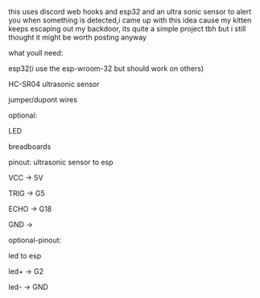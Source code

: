 this uses discord web hooks and esp32 and an ultra sonic sensor 
to alert you when something is detected,i came up with this idea cause my kitten keeps escaping out my backdoor, its quite a simple project tbh
but i still thought it might be worth posting anyway

what youll need:

esp32(i use the esp-wroom-32 but should work on others)

HC-SR04 ultrasonic sensor

jumper/dupont wires


optional:

LED

breadboards

pinout:
ultrasonic sensor to esp

VCC -> 5V

TRIG -> G5

ECHO -> G18

GND -> 


optional-pinout:

led to esp

led+ -> G2

led- -> GND


